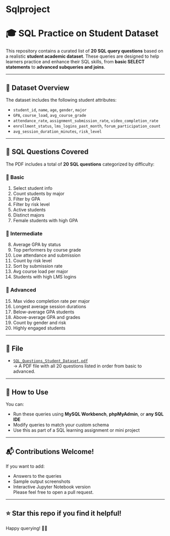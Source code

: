 # Sqlproject
# 🎓 SQL Practice on Student Dataset

This repository contains a curated list of **20 SQL query questions** based on a realistic **student academic dataset**. These queries are designed to help learners practice and enhance their SQL skills, from **basic SELECT statements** to **advanced subqueries and joins**.

---

## 📄 Dataset Overview

The dataset includes the following student attributes:

- `student_id`, `name`, `age`, `gender`, `major`
- `GPA`, `course_load`, `avg_course_grade`
- `attendance_rate`, `assignment_submission_rate`, `video_completion_rate`
- `enrollment_status`, `lms_logins_past_month`, `forum_participation_count`
- `avg_session_duration_minutes`, `risk_level`

---

## 🧠 SQL Questions Covered

The PDF includes a total of **20 SQL questions** categorized by difficulty:

### 🔹 Basic
1. Select student info  
2. Count students by major  
3. Filter by GPA  
4. Filter by risk level  
5. Active students  
6. Distinct majors  
7. Female students with high GPA  

### 🔸 Intermediate
8. Average GPA by status  
9. Top performers by course grade  
10. Low attendance and submission  
11. Count by risk level  
12. Sort by submission rate  
13. Avg course load per major  
14. Students with high LMS logins  

### 🔷 Advanced
15. Max video completion rate per major  
16. Longest average session durations  
17. Below-average GPA students  
18. Above-average GPA and grades  
19. Count by gender and risk  
20. Highly engaged students  

---

## 📘 File

- [`SQL_Questions_Student_Dataset.pdf`](./SQL_Questions_Student_Dataset.pdf)  
  → A PDF file with all 20 questions listed in order from basic to advanced.

---

## 🚀 How to Use

You can:
- Run these queries using **MySQL Workbench**, **phpMyAdmin**, or **any SQL IDE**
- Modify queries to match your custom schema
- Use this as part of a SQL learning assignment or mini project

---

## 📬 Contributions Welcome!

If you want to add:
- Answers to the queries  
- Sample output screenshots  
- Interactive Jupyter Notebook version  
Please feel free to open a pull request.

---

## ⭐️ Star this repo if you find it helpful!

Happy querying! 🧑‍💻
